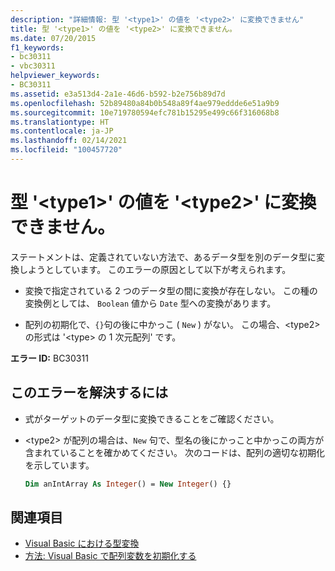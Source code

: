 ```yaml
---
description: "詳細情報: 型 '<type1>' の値を '<type2>' に変換できません"
title: 型 '<type1>' の値を '<type2>' に変換できません。
ms.date: 07/20/2015
f1_keywords:
- bc30311
- vbc30311
helpviewer_keywords:
- BC30311
ms.assetid: e3a513d4-2a1e-46d6-b592-b2e756b89d7d
ms.openlocfilehash: 52b89480a84b0b548a89f4ae979eddde6e51a9b9
ms.sourcegitcommit: 10e719780594efc781b15295e499c66f316068b8
ms.translationtype: HT
ms.contentlocale: ja-JP
ms.lasthandoff: 02/14/2021
ms.locfileid: "100457720"
---
```

# <a name="value-of-type-type1-cannot-be-converted-to-type2"></a>型 '\<type1>' の値を '\<type2>' に変換できません。

ステートメントは、定義されていない方法で、あるデータ型を別のデータ型に変換しようとしています。 このエラーの原因として以下が考えられます。

- 変換で指定されている 2 つのデータ型の間に変換が存在しない。 この種の変換例としては、 `Boolean` 値から `Date` 型への変換があります。

- 配列の初期化で、`{}`句の後に中かっこ ( `New` ) がない。 この場合、\<type2> の形式は '\<type> の 1 次元配列' です。

**エラー ID:** BC30311

## <a name="to-correct-this-error"></a>このエラーを解決するには

- 式がターゲットのデータ型に変換できることをご確認ください。

- \<type2> が配列の場合は、`New` 句で、型名の後にかっこと中かっこの両方が含まれていることを確かめてください。 次のコードは、配列の適切な初期化を示しています。

  ```vb
  Dim anIntArray As Integer() = New Integer() {}
  ```

## <a name="see-also"></a>関連項目

- [Visual Basic における型変換](../programming-guide/language-features/data-types/type-conversions.md)
- [方法: Visual Basic で配列変数を初期化する](../programming-guide/language-features/arrays/how-to-initialize-an-array-variable.md)
